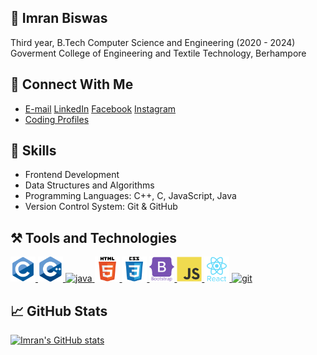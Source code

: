 ## 🤖 Imran Biswas
Third year, B.Tech Computer Science and Engineering (2020 - 2024)  
Goverment College of Engineering and Textile Technology, Berhampore  

## 👻 Connect With Me
- <a href="mailto:imranbiswas2209@gmail.com">E-mail</a>   <a href="https://www.linkedin.com/in/imranbiswas/" rel="nofollow">LinkedIn</a>   <a href="https://www.facebook.com/imran.biswas.73700" rel="nofollow">Facebook</a>   <a href="https://www.instagram.com/___utopian_/" rel="nofollow">Instagram</a>  
- <a href="https://linktr.ee/imran_biswas" rel="nofollow">Coding Profiles</a></p>

## 💪 Skills
- Frontend Development
- Data Structures and Algorithms
- Programming Languages: C++, C, JavaScript, Java
- Version Control System: Git & GitHub
## ⚒️ Tools and Technologies
<p align="left" dir="auto">
<a href="https://www.cprogramming.com/" title="C" rel="nofollow"> <img src="https://raw.githubusercontent.com/devicons/devicon/master/icons/c/c-original.svg" alt="c" width="40" height="40" style="max-width: 100%;"> </a>
    <a href="https://www.w3schools.com/cpp/" title="C++" rel="nofollow"> <img src="https://raw.githubusercontent.com/devicons/devicon/master/icons/cplusplus/cplusplus-original.svg" alt="cplusplus" width="40" height="40" style="max-width: 100%;"> </a>
    <a href="https://www.java.com/en/" title="java" rel="nofollow"> <img src="https://camo.githubusercontent.com/625578a9d18156e310427dd1c4a53a2dff03429d02d791f136535f036c74a94d/68747470733a2f2f7777772e6f7261636c652e636f6d2f612f6f636f6d2f696d672f6f6269632d6a6176612d6375702e737667" alt="java" width="40" height="40" data-canonical-src="https://www.oracle.com/a/ocom/img/obic-java-cup.svg" style="max-width: 100%;"> </a>
    <a href="https://www.w3.org/html/" title="html" rel="nofollow"> <img src="https://raw.githubusercontent.com/devicons/devicon/master/icons/html5/html5-original-wordmark.svg" alt="html5" width="40" height="40" style="max-width: 100%;"> </a>
    <a href="https://www.w3schools.com/css/" title="CSS" rel="nofollow">
        <img src="https://raw.githubusercontent.com/devicons/devicon/master/icons/css3/css3-original-wordmark.svg" alt="css3" width="40" height="40" style="max-width: 100%;"> </a>
    <a href="https://getbootstrap.com" title="bootstrap" rel="nofollow"> <img src="https://raw.githubusercontent.com/devicons/devicon/master/icons/bootstrap/bootstrap-plain-wordmark.svg" alt="bootstrap" width="40" height="40" style="max-width: 100%;"> </a>
    <a href="https://developer.mozilla.org/en-US/docs/Web/JavaScript" title="JavaScript" rel="nofollow"> <img src="https://raw.githubusercontent.com/devicons/devicon/master/icons/javascript/javascript-original.svg" alt="javascript" width="40" height="40" style="max-width: 100%;"> </a>     
    <a href="https://reactjs.org/" title="React.js" rel="nofollow"> <img src="https://raw.githubusercontent.com/devicons/devicon/master/icons/react/react-original-wordmark.svg" alt="react" width="40" height="40" style="max-width: 100%;"> </a>
    <a href="https://git-scm.com/" title="git" rel="nofollow"> <img src="https://camo.githubusercontent.com/fbfcb9e3dc648adc93bef37c718db16c52f617ad055a26de6dc3c21865c3321d/68747470733a2f2f7777772e766563746f726c6f676f2e7a6f6e652f6c6f676f732f6769742d73636d2f6769742d73636d2d69636f6e2e737667" alt="git" width="40" height="40" data-canonical-src="https://www.vectorlogo.zone/logos/git-scm/git-scm-icon.svg" style="max-width: 100%;"> </a>
</p>

## 📈 GitHub Stats

[![Imran's GitHub stats](https://github-readme-stats.vercel.app/api?username=utopian-coder)](https://github.com/utopian-coder/github-readme-stats)
